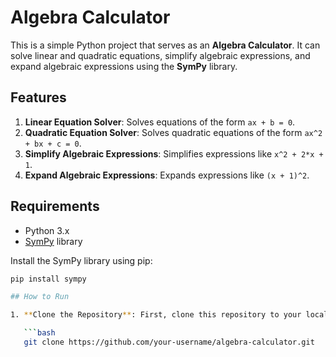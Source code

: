 # Algebra Calculator

This is a simple Python project that serves as an **Algebra Calculator**. It can solve linear and quadratic equations, simplify algebraic expressions, and expand algebraic expressions using the **SymPy** library.

## Features

1. **Linear Equation Solver**: Solves equations of the form `ax + b = 0`.
2. **Quadratic Equation Solver**: Solves quadratic equations of the form `ax^2 + bx + c = 0`.
3. **Simplify Algebraic Expressions**: Simplifies expressions like `x^2 + 2*x + 1`.
4. **Expand Algebraic Expressions**: Expands expressions like `(x + 1)^2`.

## Requirements

- Python 3.x
- [SymPy](https://www.sympy.org/) library

Install the SymPy library using pip:

```bash
pip install sympy

## How to Run

1. **Clone the Repository**: First, clone this repository to your local machine using the following command:

   ```bash
   git clone https://github.com/your-username/algebra-calculator.git


